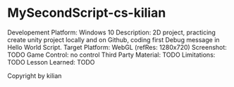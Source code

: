 # MySecondScript-cs-kilian

Developement Platform: Windows 10
Description: 2D project, practicing create unity project locally and
on Github, coding first Debug message in Hello World Script.
Target Platform: WebGL (refRes: 1280x720)
Screenshot: TODO
Game Control: no control
Third Party Material: TODO
Limitations: TODO
Lesson Learned: TODO

Copyright by kilian
